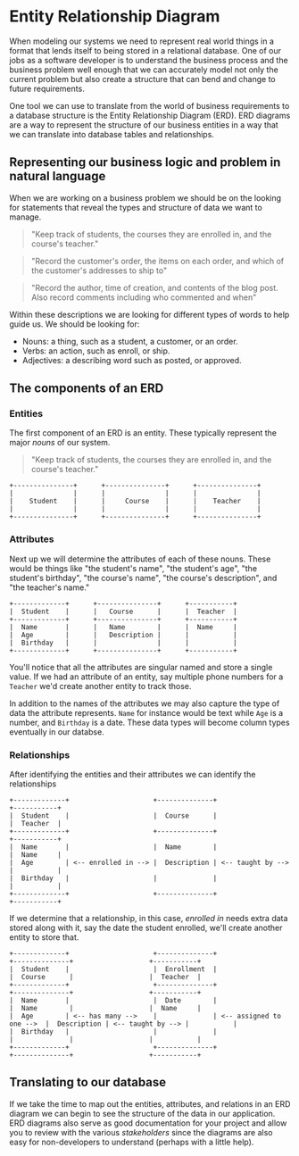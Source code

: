 # Entity Relationship Diagram

When modeling our systems we need to represent real world things in a format that lends itself to being stored in a relational database. One of our jobs as a software developer is to understand the business process and the business problem well enough that we can accurately model not only the current problem but also create a structure that can bend and change to future requirements.

One tool we can use to translate from the world of business requirements to a database structure is the Entity Relationship Diagram (ERD). ERD diagrams are a way to represent the structure of our business entities in a way that we can translate into database tables and relationships.

## Representing our business logic and problem in natural language

When we are working on a business problem we should be on the looking for statements that reveal the types and structure of data we want to manage.

> "Keep track of students, the courses they are enrolled in, and the course's teacher."

> "Record the customer's order, the items on each order, and which of the customer's addresses to ship to"

> "Record the author, time of creation, and contents of the blog post. Also record comments including who commented and when"

Within these descriptions we are looking for different types of words to help guide us. We should be looking for:

- Nouns: a thing, such as a student, a customer, or an order.
- Verbs: an action, such as enroll, or ship.
- Adjectives: a describing word such as posted, or approved.

## The components of an ERD

### Entities

The first component of an ERD is an entity. These typically represent the major _nouns_ of our system.

> "Keep track of students, the courses they are enrolled in, and the course's teacher."

```
+---------------+      +---------------+      +---------------+
|               |      |               |      |               |
|    Student    |      |     Course    |      |    Teacher    |
|               |      |               |      |               |
+---------------+      +---------------+      +---------------+
```

### Attributes

Next up we will determine the attributes of each of these nouns. These would be things like "the student's name", "the student's age", "the student's birthday", "the course's name", "the course's description", and "the teacher's name."

```
+-------------+      +---------------+      +-----------+
|  Student    |      |   Course      |      |  Teacher  |
+-------------+      +---------------+      +-----------+
|  Name       |      |   Name        |      |  Name     |
|  Age        |      |   Description |      |           |
|  Birthday   |      |               |      |           |
+-------------+      +---------------+      +-----------+
```

You'll notice that all the attributes are singular named and store a single value. If we had an attribute of an entity, say multiple phone numbers for a `Teacher` we'd create another entity to track those.

In addition to the names of the attributes we may also capture the type of data the attribute represents. `Name` for instance would be text while `Age` is a number, and `Birthday` is a date. These data types will become column types eventually in our databse.

### Relationships

After identifying the entities and their attributes we can identify the relationships

```
+-------------+                     +--------------+                   +-----------+
|  Student    |                     |  Course      |                   |  Teacher  |
+-------------+                     +--------------+                   +-----------+
|  Name       |                     |  Name        |                   |  Name     |
|  Age        | <-- enrolled in --> |  Description | <-- taught by --> |           |
|  Birthday   |                     |              |                   |           |
+-------------+                     +--------------+                   +-----------+
```

If we determine that a relationship, in this case, _enrolled in_ needs extra data stored along with it, say the date the student enrolled, we'll create another entity to store that.

```
+-------------+                     +--------------+                          +--------------+                   +-----------+
|  Student    |                     |  Enrollment  |                          |  Course      |                   |  Teacher  |
+-------------+                     +--------------+                          +--------------+                   +-----------+
|  Name       |                     |  Date        |                          |  Name        |                   |  Name     |
|  Age        | <-- has many -->    |              | <-- assigned to one -->  |  Description | <-- taught by --> |           |
|  Birthday   |                     |              |                          |              |                   |           |
+-------------+                     +--------------+                          +--------------+                   +-----------+
```

## Translating to our database

If we take the time to map out the entities, attributes, and relations in an ERD diagram we can begin to see the structure of the data in our application. ERD diagrams also serve as good documentation for your project and allow you to review with the various _stakeholders_ since the diagrams are also easy for non-developers to understand (perhaps with a little help).
